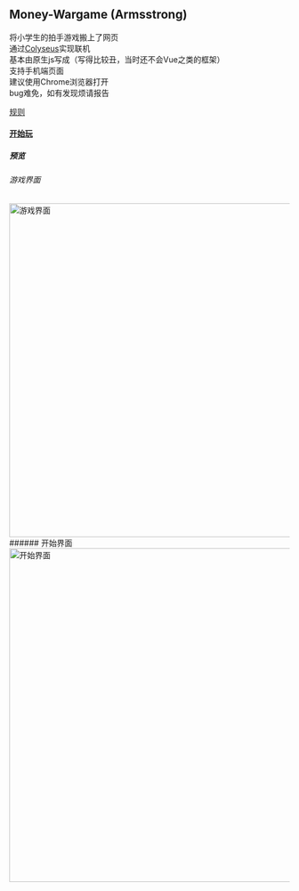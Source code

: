 ## Money-Wargame (Armsstrong)
将小学生的拍手游戏搬上了网页  
通过[Colyseus](https://colyseus.io/)实现联机  
基本由原生js写成（写得比较丑，当时还不会Vue之类的框架）  
支持手机端页面  
建议使用Chrome浏览器打开  
bug难免，如有发现烦请报告  

[规则](http://armsstrong.herokuapp.com/rules.html)
#### [开始玩](http://armsstrong.herokuapp.com/)

##### 预览
###### 游戏界面
<img src="https://b2.bmp.ovh/imgs/2019/07/f7d62b2e723bc689.jpg" alt="游戏界面" width="600px"/> 
###### 开始界面
<img src="https://b2.bmp.ovh/imgs/2019/07/28da3a361f38ecd5.jpg" alt="开始界面" width="600px"/> 
